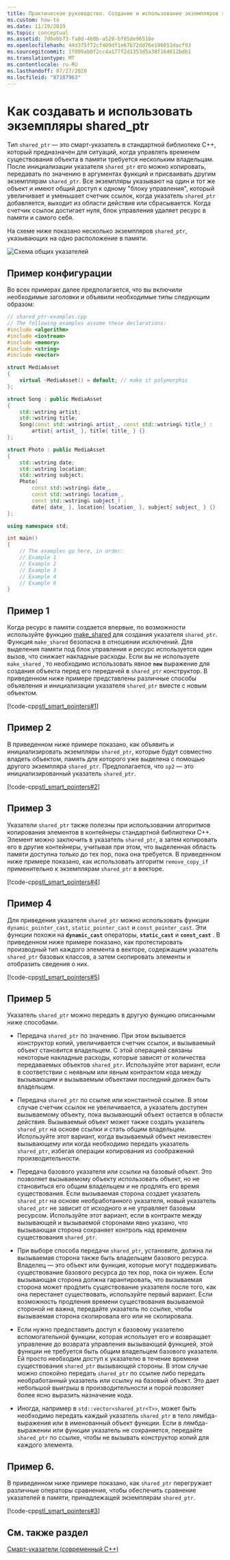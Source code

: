 ```yaml
---
title: Практическое руководство. Создание и использование экземпляров shared_ptr
ms.custom: how-to
ms.date: 11/19/2019
ms.topic: conceptual
ms.assetid: 7d6ebb73-fa0d-4b0b-a528-bf05de96518e
ms.openlocfilehash: 44d375f72cf409df1e67b72dd76e196051dacf93
ms.sourcegitcommit: 1f009ab0f2cc4a177f2d1353d5a38f164612bdb1
ms.translationtype: MT
ms.contentlocale: ru-RU
ms.lasthandoff: 07/27/2020
ms.locfileid: "87187963"
---
```

# <a name="how-to-create-and-use-shared_ptr-instances"></a>Как создавать и использовать экземпляры shared_ptr

Тип `shared_ptr` — это смарт-указатель в стандартной библиотеке C++, который предназначен для ситуаций, когда управлять временем существования объекта в памяти требуется нескольким владельцам. После инициализации указателя `shared_ptr` его можно копировать, передавать по значению в аргументах функций и присваивать другим экземплярам `shared_ptr`. Все экземпляры указывают на один и тот же объект и имеют общий доступ к одному "блоку управления", который увеличивает и уменьшает счетчик ссылок, когда указатель `shared_ptr` добавляется, выходит из области действия или сбрасывается. Когда счетчик ссылок достигает нуля, блок управления удаляет ресурс в памяти и самого себя.

На схеме ниже показано несколько экземпляров `shared_ptr`, указывающих на одно расположение в памяти.

![Схема общих указателей](media/shared_ptr.png "Схема общих указателей")

## <a name="example-setup"></a>Пример конфигурации

Во всех примерах далее предполагается, что вы включили необходимые заголовки и объявили необходимые типы следующим образом:

```cpp
// shared_ptr-examples.cpp
// The following examples assume these declarations:
#include <algorithm>
#include <iostream>
#include <memory>
#include <string>
#include <vector>

struct MediaAsset
{
    virtual ~MediaAsset() = default; // make it polymorphic
};

struct Song : public MediaAsset
{
    std::wstring artist;
    std::wstring title;
    Song(const std::wstring& artist_, const std::wstring& title_) :
        artist{ artist_ }, title{ title_ } {}
};

struct Photo : public MediaAsset
{
    std::wstring date;
    std::wstring location;
    std::wstring subject;
    Photo(
        const std::wstring& date_,
        const std::wstring& location_,
        const std::wstring& subject_) :
        date{ date_ }, location{ location_ }, subject{ subject_ } {}
};

using namespace std;

int main()
{
    // The examples go here, in order:
    // Example 1
    // Example 2
    // Example 3
    // Example 4
    // Example 6
}
```

## <a name="example-1"></a>Пример 1

Когда ресурс в памяти создается впервые, по возможности используйте функцию [make_shared](../standard-library/memory-functions.md#make_shared) для создания указателя `shared_ptr`. Функция `make_shared` безопасна в отношении исключений. Для выделения памяти под блок управления и ресурс используется один вызов, что снижает накладные расходы. Если вы не используете `make_shared` , то необходимо использовать явное **`new`** выражение для создания объекта перед его передачей в `shared_ptr` конструктор. В приведенном ниже примере представлены различные способы объявления и инициализации указателя `shared_ptr` вместе с новым объектом.

[!code-cpp[stl_smart_pointers#1](codesnippet/CPP/how-to-create-and-use-shared-ptr-instances_1.cpp)]

## <a name="example-2"></a>Пример 2

В приведенном ниже примере показано, как объявить и инициализировать экземпляры `shared_ptr`, которые будут совместно владеть объектом, память для которого уже выделена с помощью другого экземпляра `shared_ptr`. Предполагается, что `sp2` — это инициализированный указатель `shared_ptr`.

[!code-cpp[stl_smart_pointers#2](codesnippet/CPP/how-to-create-and-use-shared-ptr-instances_2.cpp)]

## <a name="example-3"></a>Пример 3

Указатели `shared_ptr` также полезны при использовании алгоритмов копирования элементов в контейнеры стандартной библиотеки C++. Элемент можно заключить в указатель `shared_ptr`, а затем копировать его в другие контейнеры, учитывая при этом, что выделенная область памяти доступна только до тех пор, пока она требуется. В приведенном ниже примере показано, как использовать алгоритм `remove_copy_if` применительно к экземплярам `shared_ptr` в векторе.

[!code-cpp[stl_smart_pointers#4](codesnippet/CPP/how-to-create-and-use-shared-ptr-instances_3.cpp)]

## <a name="example-4"></a>Пример 4

Для приведения указателя `shared_ptr` можно использовать функции `dynamic_pointer_cast`, `static_pointer_cast` и `const_pointer_cast`. Эти функции похожи на **`dynamic_cast`** операторы, **`static_cast`** и **`const_cast`** . В приведенном ниже примере показано, как протестировать производный тип каждого элемента в векторе, содержащем указатель `shared_ptr` базовых классов, а затем скопировать элементы и отобразить сведения о них.

[!code-cpp[stl_smart_pointers#5](codesnippet/CPP/how-to-create-and-use-shared-ptr-instances_4.cpp)]

## <a name="example-5"></a>Пример 5

Указатель `shared_ptr` можно передать в другую функцию описанными ниже способами.

- Передача `shared_ptr` по значению. При этом вызывается конструктор копий, увеличивается счетчик ссылок, и вызываемый объект становится владельцем. С этой операцией связаны некоторые накладные расходы, которые зависят от количества передаваемых объектов `shared_ptr`. Используйте этот вариант, если в соответствии с неявным или явным контрактом кода между вызывающим и вызываемым объектами последний должен быть владельцем.

- Передача `shared_ptr` по ссылке или константной ссылке. В этом случае счетчик ссылок не увеличивается, а указатель доступен вызываемому объекту, пока вызывающий объект остается в области действия. Вызываемый объект может также создать указатель `shared_ptr` на основе ссылки и стать общим владельцем. Используйте этот вариант, когда вызываемый объект неизвестен вызывающему или когда необходимо передать указатель `shared_ptr`, избегая операции копирования из соображений производительности.

- Передача базового указателя или ссылки на базовый объект. Это позволяет вызываемому объекту использовать объект, но не становиться его общим владельцем и не продлять его время существования. Если вызываемая сторона создает указатель `shared_ptr` на основе необработанного указателя, новый указатель `shared_ptr` не зависит от исходного и не управляет базовым ресурсом. Используйте этот вариант, если в контракте между вызывающей и вызываемой сторонами явно указано, что вызывающая сторона сохраняет контроль над временем существования `shared_ptr`.

- При выборе способа передачи `shared_ptr`, установите, должна ли вызываемая сторона также быть владельцем базового ресурса. Владелец — это объект или функция, которые могут поддерживать существование базового ресурса до тех пор, пока он нужен. Если вызывающая сторона должна гарантировать, что вызываемая сторона может продлить существование указателя после того, как она перестанет существовать, используйте первый вариант. Если возможность продления времени существования вызываемой стороной не важна, передайте указатель по ссылке, чтобы вызываемая сторона скопировала его или не скопировала.

- Если нужно предоставить доступ к базовому указателю вспомогательной функции, которая использует его и возвращает управление до возврата управления вызывающей функцией, этой функции не требуется быть общим владельцем базового указателя. Ей просто необходим доступ к указателю в течение времени существования `shared_ptr` вызывающей стороны. В этом случае можно спокойно передать `shared_ptr` по ссылке либо передать необработанный указатель или ссылку на базовый объект. Это дает небольшой выигрыш в производительности и порой позволяет более ясно выразить назначение кода.

- Иногда, например в `std::vector<shared_ptr<T>>`, может быть необходимо передать каждый указатель `shared_ptr` в тело лямбда-выражения или в именованный объект функции. Если в лямбда-выражении или функции указатель не сохраняется, передайте `shared_ptr` по ссылке, чтобы не вызывать конструктор копий для каждого элемента.

## <a name="example-6"></a>Пример 6.

В приведенном ниже примере показано, как `shared_ptr` перегружает различные операторы сравнения, чтобы обеспечить сравнение указателей в памяти, принадлежащей экземплярам `shared_ptr`.

[!code-cpp[stl_smart_pointers#3](codesnippet/CPP/how-to-create-and-use-shared-ptr-instances_6.cpp)]

## <a name="see-also"></a>См. также раздел

[Смарт-указатели (современный C++)](smart-pointers-modern-cpp.md)

